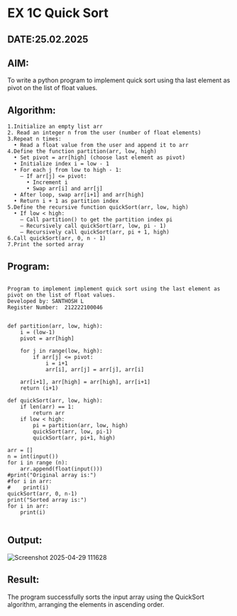 # EX 1C Quick Sort
## DATE:25.02.2025
## AIM:
To write a python program to implement quick sort using tha last element as pivot on the list of float values.

## Algorithm:
```
1.Initialize an empty list arr
2. Read an integer n from the user (number of float elements)
3.Repeat n times:
  • Read a float value from the user and append it to arr
4.Define the function partition(arr, low, high)
  • Set pivot = arr[high] (choose last element as pivot)
  • Initialize index i = low - 1
  • For each j from low to high - 1:
    – If arr[j] <= pivot:
      • Increment i
      • Swap arr[i] and arr[j]
  • After loop, swap arr[i+1] and arr[high]
  • Return i + 1 as partition index
5.Define the recursive function quickSort(arr, low, high)
  • If low < high:
    – Call partition() to get the partition index pi
    – Recursively call quickSort(arr, low, pi - 1)
    – Recursively call quickSort(arr, pi + 1, high)
6.Call quickSort(arr, 0, n - 1)
7.Print the sorted array 
```

## Program:
```

Program to implement implement quick sort using the last element as pivot on the list of float values.
Developed by: SANTHOSH L
Register Number:  212222100046


def partition(arr, low, high):
    i = (low-1)
    pivot = arr[high]

    for j in range(low, high):
        if arr[j] <= pivot:
            i = i+1
            arr[i], arr[j] = arr[j], arr[i]

    arr[i+1], arr[high] = arr[high], arr[i+1]
    return (i+1)

def quickSort(arr, low, high):
    if len(arr) == 1:
        return arr
    if low < high:
        pi = partition(arr, low, high)
        quickSort(arr, low, pi-1)
        quickSort(arr, pi+1, high)

arr = []
n = int(input())
for i in range (n):
    arr.append(float(input()))
#print("Original array is:")
#for i in arr:
#    print(i)
quickSort(arr, 0, n-1)
print("Sorted array is:")
for i in arr:
    print(i)
 

```

## Output:

![Screenshot 2025-04-29 111628](https://github.com/user-attachments/assets/0af2738d-f7e3-45f6-8323-022867f30cf0)


## Result:
The program successfully sorts the input array using the QuickSort algorithm, arranging the elements in ascending order.
